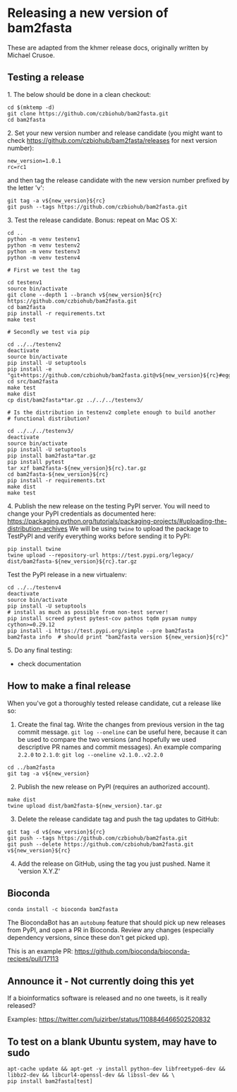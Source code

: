 # Releasing a new version of bam2fasta


These are adapted from the khmer release docs, originally written by
Michael Crusoe.

## Testing a release


 1\. The below should be done in a clean checkout:
```
cd $(mktemp -d)
git clone https://github.com/czbiohub/bam2fasta.git
cd bam2fasta
```
2\. Set your new version number and release candidate (you might want to check https://github.com/czbiohub/bam2fasta/releases for next version number):
```
new_version=1.0.1
rc=rc1
```
 and then tag the release candidate with the new version number prefixed by
   the letter 'v':
```
git tag -a v${new_version}${rc}
git push --tags https://github.com/czbiohub/bam2fasta.git
```
3\. Test the release candidate. Bonus: repeat on Mac OS X:
```
cd ..
python -m venv testenv1
python -m venv testenv2
python -m venv testenv3
python -m venv testenv4

# First we test the tag

cd testenv1
source bin/activate
git clone --depth 1 --branch v${new_version}${rc} https://github.com/czbiohub/bam2fasta.git
cd bam2fasta
pip install -r requirements.txt
make test

# Secondly we test via pip

cd ../../testenv2
deactivate
source bin/activate
pip install -U setuptools
pip install -e "git+https://github.com/czbiohub/bam2fasta.git@v${new_version}${rc}#egg=bam2fasta[test]"
cd src/bam2fasta
make test
make dist
cp dist/bam2fasta*tar.gz ../../../testenv3/

# Is the distribution in testenv2 complete enough to build another
# functional distribution?

cd ../../../testenv3/
deactivate
source bin/activate
pip install -U setuptools
pip install bam2fasta*tar.gz
pip install pytest
tar xzf bam2fasta-${new_version}${rc}.tar.gz
cd bam2fasta-${new_version}${rc}
pip install -r requirements.txt
make dist
make test
```

4\. Publish the new release on the testing PyPI server.  You will need
   to change your PyPI credentials as documented here:
   https://packaging.python.org/tutorials/packaging-projects/#uploading-the-distribution-archives
   We will be using `twine` to upload the package to TestPyPI and verify
   everything works before sending it to PyPI:

```
pip install twine
twine upload --repository-url https://test.pypi.org/legacy/ dist/bam2fasta-${new_version}${rc}.tar.gz
```
   Test the PyPI release in a new virtualenv:
```
cd ../../testenv4
deactivate
source bin/activate
pip install -U setuptools
# install as much as possible from non-test server!
pip install screed pytest pytest-cov pathos tqdm pysam numpy cython>=0.29.12
pip install -i https://test.pypi.org/simple --pre bam2fasta
bam2fasta info  # should print "bam2fasta version ${new_version}${rc}"
```
5\. Do any final testing:

   * check documentation

## How to make a final release

When you've got a thoroughly tested release candidate, cut a release like
so:

1. Create the final tag. Write the changes from previous version in the tag commit message. `git log --oneline` can be useful here, because it can be used to compare the two versions (and hopefully we used descriptive PR names and commit messages). An example comparing `2.2.0` to `2.1.0`:
`git log --oneline v2.1.0..v2.2.0`

```
cd ../bam2fasta
git tag -a v${new_version}
```
2. Publish the new release on PyPI (requires an authorized account).
```
make dist
twine upload dist/bam2fasta-${new_version}.tar.gz
```
3. Delete the release candidate tag and push the tag updates to GitHub:
```
git tag -d v${new_version}${rc}
git push --tags https://github.com/czbiohub/bam2fasta.git
git push --delete https://github.com/czbiohub/bam2fasta.git v${new_version}${rc}
```
4. Add the release on GitHub, using the tag you just pushed.  Name it 'version X.Y.Z'

## Bioconda

`conda install -c bioconda bam2fasta`

The BiocondaBot has an `autobump` feature that should pick up new releases from PyPI, and open a PR in Bioconda. Review any changes
(especially dependency versions, since these don't get picked up).

This is an example PR: https://github.com/bioconda/bioconda-recipes/pull/17113

## Announce it - Not currently doing this yet

If a bioinformatics software is released and no one tweets, is it really released?

Examples:
https://twitter.com/luizirber/status/1108846466502520832

## To test on a blank Ubuntu system, may have to sudo

```
apt-cache update && apt-get -y install python-dev libfreetype6-dev && libbz2-dev && libcurl4-openssl-dev && libssl-dev && \
pip install bam2fasta[test]
```

